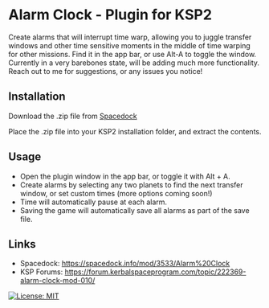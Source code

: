 # Alarm Clock - Plugin for KSP2
Create alarms that will interrupt time warp, allowing you to juggle transfer windows and other time sensitive moments in the middle of time warping for other missions. Find it in the app bar, or use Alt-A to toggle the window. Currently in a very barebones state, will be adding much more functionality. Reach out to me for suggestions, or any issues you notice!

## Installation
Download the .zip file from [Spacedock](https://spacedock.info/mod/3533/Alarm%20Clock)

Place the .zip file into your KSP2 installation folder, and extract the contents.

## Usage
- Open the plugin window in the app bar, or toggle it with Alt + A.
- Create alarms by selecting any two planets to find the next transfer window, or set custom times (more options coming soon!)
- Time will automatically pause at each alarm.
- Saving the game will automatically save all alarms as part of the save file.

## Links
- Spacedock: https://spacedock.info/mod/3533/Alarm%20Clock
- KSP Forums: https://forum.kerbalspaceprogram.com/topic/222369-alarm-clock-mod-010/

[![License: MIT](https://img.shields.io/badge/License-MIT-yellow.svg)](https://opensource.org/licenses/MIT)
